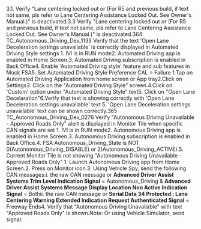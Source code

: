 3.1. Verify "Lane centering locked out or (For R5 and previous build, if text not same, pls refer to Lane Centering Assistance Locked Out. See Owner's Manual.)" is deactivated.3.3 Verify "Lane centering locked out or (For R5 and previous build, if text not same, pls refer to Lane Centering Assistance Locked Out. See Owner's Manual.)" is deactivated.364 TC_Autonomous_Driving_Dev_1133 Verify that the text 'Open Lane Deceleration settings unavailable' is correctly displayed in Automated Driving Style settings 1. IVI is in RUN mode2. Automated Driving app is enabled in Home Screen.3. Automated Driving subscription is enabled in Back Office4. Enable 'Automated Driving style' feature and sub features in Mock FSA5. Set Automated Driving Style Preference CAL = Failure 1.Tap on Automated Driving Application from home screen or App tray2.Click on Settings3. Click on the "Automated Driving Style" screen.4.Click on 'Custom' option under "Automated Driving Style" text5. Click on "Open Lane Decelaration"6.Verify that text is showing correctly with 'Open Lane Deceleration settings unavailable' text 5. 'Open Lane Deceleration settings unavailable' text can be shown correctly.365 TC_Autonomous_Driving_Dev_0276 Verify "Autonomous Driving Unavailable - Approved Roads Only" alert is displayed in Monitor Tile when specific CAN signals are set 1. IVI is in RUN mode2. Autonomous Driving app is enabled in Home Screen.3. Autonomous Driving subscription is enabled in Back Office.4. FSA Autonomous_Driving_State is NOT 0(Autonomous_Driving_DISABLE) or 2(Autonomous_Driving_ACTIVE).5. Current Monitor Tile is not showing "Autonomous Driving Unavailable - Approved Roads Only" 1. Launch Autonomous Driving app from Home Screen.2. Press on Monitor icon.3. Using Vehicle Spy, send the following CAN messages:i. the raw CAN message or **Advanced Driver Assist Systems Trim Level Indication Signal** = Autonomous_Driving & **Advanced Driver Assist Systems Message Display Location Non Active Indication Signal** = Bothii. the raw CAN message or **Serial Data 34 Protected : Lane Centering Warning Extended Indication Request Authenticated Signal** = Freeway Ends4. Verify that "Autonomous Driving Unavailable" with text "Approved Roads Only" is shown.Note: Or using Vehicle Simulator, send signal: